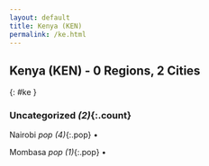```yaml
---
layout: default
title: Kenya (KEN)
permalink: /ke.html
---
```



## Kenya (KEN) - 0 Regions, 2 Cities
{: #ke }





### Uncategorized _(2)_{:.count}


Nairobi  _pop (4)_{:.pop} •

Mombasa  _pop (1)_{:.pop} •


 
